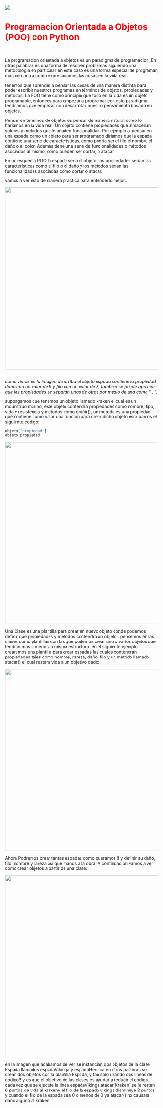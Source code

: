 <img src='https://i.imgur.com/gScS6Vz.png'>
<h1 style='color: red'>Programacion Orientada a Objetos (POO) con Python</h1><br>

<p>La programacion orientada a objetos es un paradigma de programacion, En otras palabras
es una forma de resolver problemas siguiendo una metodologia en particular en este caso es una forma especial de programar, más cercana a como expresaríamos las cosas en la vida real.
</p>
<p>tenemos que aprender a pensar las cosas de una manera distinta para poder escribir nuestros programas en términos de objetos, propiedades y métodos. La POO tiene como principio que todo en la vida es un objeto programable, entonces para empezar a programar con este paradigma tendríamos que empezar con desarrollar nuestro pensamiento basado en objetos.</p>

<p>Pensar en términos de objetos es pensar de manera natural como lo haríamos en la vida real. 
Un objeto contiene propiedades que almacenan valores y metodos que le añaden funcionalidad.
Por ejemplo al pensar en una espada como un objeto para ser programado diriamos que la espada contiene una serie de caracteristicas, como
podria ser el filo el nombre el daño o el color, Además tiene una serie de funcionalidades o métodos asociados al mismo, como pueden ser cortar, o atacar.
<p>En un esquema POO la espada sería el objeto, las propiedades serían las características como el filo o el daño y los métodos serían las funcionalidades asociadas como cortar o atacar.</p>
<p>vamos a ver esto de manera practica para entenderlo mejor.. </p>
<p align="center"><img width='600px' src='https://i.imgur.com/yb7s66g.png'></p>
<br>
<cite>como vimos en la imagen de arriba el objeto espada contiene la propiedad daño con un valor de 9 y filo con un valor de 8, tambien se puede apreciar que las propiedades se separan unas de otras por medio de una coma " , ".</cite>
<p>supongamos que tenemos un objeto
llamado kraken el cual es un mounstruo marino, este objeto contendra propiedades como nombre, tipo,
vida y resistencia y metodos como gruñir(), un metodo es una propiedad que contiene como valor una funcion
para crear dicho objeto escribamos el siguiente codigo:</p>

```python
objeto['propiedad']
objeto.propiedad
```

<p align="center"><img width='600px' src='https://i.imgur.com/eTdtwTP.png'></p>
<p>Una Clase es una plantilla para crear un nuevo objeto donde podemos definir que
propiedades y metodos contendra un objeto .
pensemos en las clases  como plantillas con las que podemos crear uno o varios objetos
que tendran mas o menos la misma estructura. en el siguiente ejemplo crearemos una plantilla para crear
espadas las cuales contendran propiedades tales como nombre, rareza, daño, filo y un metodo
llamado atacar() el cual restara vida a un objetivo dado:</p>

<p align="center"><img width='600px' src='https://i.imgur.com/oydQAAn.png'></p>
<p>Ahora Podremos crear tantas espadas como queramos!!! y definir su daño, filo ,nombre 
y rareza asi que manos a la obra!
A continuacion vamos a ver como crear objetos a partir de una clase:</p>
<p align="center"><img width='600px' src='https://i.imgur.com/8UkUbRu.png'></p>
<p>en la imagen que acabamos de ver se instancian dos objetos de la
clase Espada llamados espadaVikinga y espadaHeroica en otras palabras
se crean dos objetos con la plantilla Espada, y tan solo usando dos lineas de codigo!!
y es que el objetivo de las clases es ayudar a reducir el codigo.
cada vez que se ejecute la linea espadaVikinga.atacar(Kraken) se le restan 6 puntos 
de vida al krakeny el filo de la espada vikinga disminuye 2 puntos y cuando
el filo de la espada sea 0 o menos de 0 ya atacar() no causara daño alguno al kraken</p>



